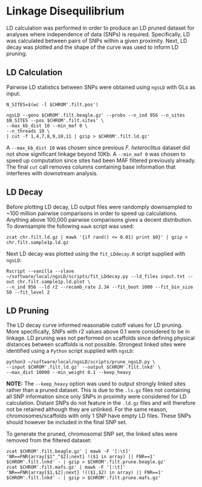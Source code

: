 # Linkage Disequilibrium

LD calculation was performed in order to produce an LD pruned dataset for analyses where independence of data (SNPs) is required.
Specifically, LD was calculated between pairs of SNPs within a given proximity. Next, LD decay was plotted and the shape of the curve was used to inform LD pruning.

## LD Calculation
Pairwise LD statistics between SNPs were obtained using `ngsLD` with GLs as input:
```
N_SITES=$(wc -l $CHROM'.filt.pos')

ngsLD --geno $CHROM'.filt.beagle.gz' --probs --n_ind 956 --n_sites $N_SITES --pos $CHROM'.filt.sites' \
--max_kb_dist 10 --min_maf 0 \
--n_threads 10 \
| cut -f 1,4,7,8,9,10,11 | gzip > $CHROM'.filt.ld.gz'
```
A `--max_kb_dist 10` was chosen since previous *F. heteroclitus* dataset did not show significant linkage beyond 10Kb.
A `--min_maf 0` was chosen to speed up computation since sites had been MAF filtered previously already.
The final `cut` call removes columns containing base information that interferes with downstream analysis.

## LD Decay
Before plotting LD decay, LD output files were randomply downsampled to ~100 million pairwise comparisons in order to speed up calculations. Anything above 100,000 pairwise comparisons gives a decent distribution. To downsample the following `mawk` script was used:
```
zcat chr.filt.ld.gz | mawk '{if rand() <= 0.01) print $0}' | gzip > chr.filt.sample1p.ld.gz
```
Next LD decay was plotted using the `fit_LDdecay.R` script supplied with `ngsLD`:
```
Rscript --vanilla --slave ~/software/local/ngsLD/scripts/fit_LDdecay.py --ld_files input.txt --out chr.filt.sample1p.ld.plot \
--n_ind 956 --ld r2 --recomb_rate 2.34 --fit_boot 1000 --fit_bin_size 50 --fit_level 2
```
## LD Pruning
The LD decay curve informed reasonable cutoff values for LD pruning. More specifically, SNPs with r2 values above 0.1 were considered to be in linkage.
LD pruning was not performed on scaffolds since defining physical distances between scaffolds is not possible.
Strongest linked sites were identified using a `Python` script supplied with `ngsLD`:
```
python3 ~/software/local/ngsLD/scripts/prune_ngsLD.py \
--input $CHROM'.filt.ld.gz' --output $CHROM'.filt.lnkd' \
--max_dist 10000 --min_weight 0.1 --keep_heavy
```
 **NOTE:** The `--keep_heavy` option was used to output strongly linked sites rather than a pruned dataset. This is due to the `.ls.gz` files not containing all SNP information since only SNPs in proximity were considered for LD calculation. Distant SNPs do not feature in the `.ld.gz` files and will therefore not be retained although they are unlinked. For the same reason, chromosomes/scaffolds with only 1 SNP have empty LD files. These SNPs should however be included in the final SNP set.
 
 To generate the pruned, chromosomal SNP set, the linked sites were removed from the filtered dataset:
 ```
 zcat $CHROM'.filt.beagle.gz' | mawk -F '[:\t]' 'NR==FNR{array[$1"_"$2];next} !($1 in array) || FNR==1' $CHROM'.filt.lnkd' - | gzip > $CHROM'.filt.prune.beagle.gz'
 zcat $CHROM'.filt.mafs.gz' | mawk -F '[:\t]' 'NR==FNR{array[$1,$2];next} !(($1,$2) in array) || FNR==1' $CHROM'.filt.lnkd' - | gzip > $CHROM'.filt.prune.mafs.gz'
 ```
